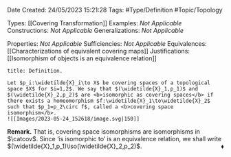 <div class="topSpace"></div>

Date Created: 24/05/2023 15:21:28
Tags: #Type/Definition #Topic/Topology

Types: [[Covering Transformation]]
Examples: <i>Not Applicable</i>
Constructions: <i>Not Applicable</i>
Generalizations: <i>Not Applicable</i>

Properties: <i>Not Applicable</i>
Sufficiencies: <i>Not Applicable</i>
Equivalences: [[Characterizations of equivalent covering maps]]
Justifications: [[Isomorphism of objects is an equivalence relation]]

``` ad-Definition
title: Definition.

Let $p_i:\widetilde{X}_i\to X$ be covering spaces of a topological space $X$ for $i=1,2$. We say that $(\widetilde{X}_1,p_1)$ and $(\widetilde{X}_2,p_2)$ are <b>isomorphic as covering spaces</b> if there exists a homeomorphism $f:\widetilde{X}_1\to\widetilde{X}_2$ such that $p_1=p_2\circ f$, called a <b>covering space isomorphism</b>.
![[Images/2023-05-24_152618/image.svg|150]]

```

<b>Remark.</b> That is, covering space isomorphisms are isomorphisms in $\catcov$. Since ‘is isomorphic to$\textrm{'}$ is an equivalence relation, we shall write $(\widetilde{X}_1,p_1)\iso(\widetilde{X}_2,p_2)$.<span style="float:right;">$\blacklozenge$</span>
